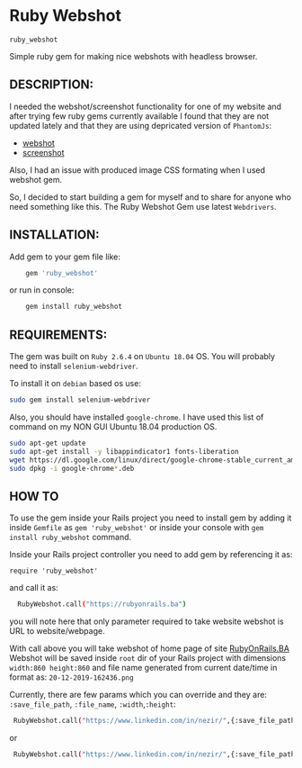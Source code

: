 # Ruby Webshot 
`ruby_webshot`

Simple ruby gem for making nice webshots with headless browser.

## DESCRIPTION:

I needed the webshot/screenshot functionality for one of my website and after trying few ruby gems currently available I found that they are not updated lately and that they are using depricated version of `PhantomJs`:
* [webshot](https://github.com/vitalie/webshot)
* [screenshot](https://github.com/amire80/screenshot)

Also, I had an issue with produced image CSS formating when I used webshot gem.

So, I decided to start building a gem for myself and to share for anyone who need something like this.
The Ruby Webshot Gem use latest `Webdrivers`.

## INSTALLATION:
Add gem to your gem file like:
```bash
    gem 'ruby_webshot'
```
or run in console:

```bash
    gem install ruby_webshot
```
## REQUIREMENTS:

The gem was built on `Ruby 2.6.4` on `Ubuntu 18.04` OS. You will probably need to install `selenium-webdriver`.

To install it on `debian` based os use:
```bash
sudo gem install selenium-webdriver
```
Also, you should have installed `google-chrome`. I have used this list of command on my NON GUI Ubuntu 18.04 production OS.
```bash
sudo apt-get update
sudo apt-get install -y libappindicator1 fonts-liberation
wget https://dl.google.com/linux/direct/google-chrome-stable_current_amd64.deb
sudo dpkg -i google-chrome*.deb
```

## HOW TO

To use the gem inside your Rails project you need to install gem by adding it inside `Gemfile` as `gem 'ruby_webshot'` or inside your console with `gem install ruby_webshot` command.

Inside your Rails project controller you need to add gem by referencing it as:

 `require 'ruby_webshot'`

 and call it as: 
```bash
  RubyWebshot.call("https://rubyonrails.ba")
```
you will note here that only parameter required to take website webshot is URL to website/webpage.

With call above you will take webshot of home page of site [RubyOnRails.BA](https://www.rubyonrails.ba/)
Webshot will be saved inside `root` dir of your Rails project with dimensions  `width:860 height:860` and file name generated from current date/time in format as: `20-12-2019-162436.png`

Currently, there are few params which you can override and they are: `:save_file_path`, `:file_name`, `:width`,`:height`:

```bash
 RubyWebshot.call("https://www.linkedin.com/in/nezir/",{:save_file_path=> "/home/someuser/somedir", :file_name =>"home.png"})
 ```
or 
```bash
 RubyWebshot.call("https://www.linkedin.com/in/nezir/",{:save_file_path=> "/home/someuser/somedir", :file_name =>"home.png", :width => 500,:height => 500})
 ```